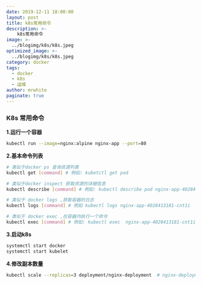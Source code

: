 ```yaml
---
date: 2019-12-11 18:00:00
layout: post
title: k8s常用命令
description: >-
    k8s常用命令
image: >-
  ../blogimg/k8s/k8s.jpeg
optimized_image: >-
  ../blogimg/k8s/k8s.jpeg
category: docker
tags:
  - docker
  - k8s
  - 运维
author: mrwhite
paginate: true
---
```


### K8s 常用命令

**1.运行一个容器**

```bash
kubectl run --image=nginx:alpine nginx-app --port=80
```

**2.基本命令列表**

```bash
# 类似于docker ps 查询资源列表
kubectl get [command] # 例如: kubetctl get pod

# 类似于docker inspect 获取资源的详细信息
kubectl describe [command] # 例如: kubectl describe pod nginx-app-4028413181-cnt1i

# 类似于 docker logs ,获取容器的日志
kubectl logs [command] # 例如 kubectl logs nginx-app-4028413181-cnt1i

# 类似于 docker exec ,在容器内执行一个命令
kubectl exec [command] # 例如: kubectl exec  nginx-app-4028413181-cnt1i ps aux
```

**3.启动k8s**

```bash
systemctl start docker
systemctl start kubelet
```

**4.修改副本数量**

```bash
kubectl scale --replicas=3 deployment/nginx-deployment  # nginx-deployment 是该应用deployment的名字 
```

